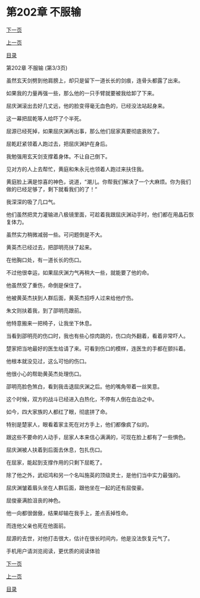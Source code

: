 <h1>第202章   不服输</h1>
            <div><p><a href="./0606_%E7%AC%AC203%E7%AB%A0_%E6%90%85%E5%B1%80.md">下一页</a></p><p><a href="./0604_%E7%AC%AC202%E7%AB%A0_%E4%B8%8D%E6%9C%8D%E8%BE%93.md">上一页</a></p><p><a href="../">目录</a></p></div>
            <div><p>第202章   不服输 (第3/3页)</p><p>虽然玄天剑劈到他肩膀上，却只是留下一道长长的剑痕，连骨头都露了出来。</p><p>如果我的力量再强一些，那么他的一只手臂就要被我给卸了下来。</p><p>屈庆渊滚出去好几丈远，他的脸变得毫无血色的，已经没法站起身来。</p><p>这一幕把屈乾等人给吓了个半死。</p><p>屈源已经死掉，如果屈庆渊再出事，那么他们屈家真要彻底衰败了。</p><p>屈乾赶紧领着人跑过去，把屈庆渊护在身后。</p><p>我勉强用玄天剑支撑着身体。不让自己倒下。</p><p>见对方的人上去帮忙，黄庭和朱永元也领着人跑过来扶住我。</p><p>黄庭脸上满是惊喜的神色，说道，“潮儿。你帮我们解决了一个大麻烦。你为我们做的已经足够了，剩下就看我们的了！“</p><p>我深深的吸了几口气。</p><p>他们虽然把灵力灌输进八极镜里面，可趁着我跟屈庆渊动手时，他们都在用晶石恢复体力。</p><p>虽然实力稍微减弱一些。可问题倒是不大。</p><p>黄英杰已经过去，把邵明亮扶了起来。</p><p>在他胸口处，有一道长长的伤口。</p><p>不过他很幸运，如果屈庆渊力气再稍大一些，就能要了他的命。</p><p>他虽然受了重伤，命倒是保住了。</p><p>他被黄英杰扶到人群后面，黄英杰招呼人过来给他疗伤。</p><p>朱文则扶着我，到了邵明亮跟前。</p><p>他特意搬来一把椅子，让我坐下休息。</p><p>当看到邵明亮的伤口时，我也有些心惊肉跳的，伤口向外翻着，看着非常吓人。</p><p>楚家把当地最好的医生给请了来。可看到伤口的模样，连医生的手都在颤抖着。</p><p>他根本就没见过，这么可怕的伤口。</p><p>他很小心的帮助黄英杰处理伤口。</p><p>邵明亮脸色煞白，看到我击退屈庆渊之后。他的嘴角带着一丝笑意。</p><p>这个时候，双方的战斗已经进入白热化，不停有人倒在血泊之中。</p><p>如今，四大家族的人都红了眼，彻底拼了命。</p><p>特别是楚家人，眼看着家主死在对方手上，他们都像疯了似的。</p><p>跟这些不要命的人动手，屈家人本来信心满满的，可现在脸上都有了一些惧色。</p><p>屈庆渊被人扶着到后面去休息，包扎伤口。</p><p>在屈家，能起到支撑作用的只剩下屈乾了。</p><p>除了他之外，武绍鸿和另一个名叫施英的顶级灵士，是他们当中实力最强的。</p><p>屈庆渊皱着眉头坐在人群后面，跟他坐在一起的还有屈俊豪。</p><p>屈俊豪满脸沮丧的神色。</p><p>他一向都很倨傲，结果却输在我手上，差点丢掉性命。</p><p>而连他父亲也死在他面前。</p><p>屈源的去世，对他打击很大，估计在很长时间内，他是没法恢复元气了。</p><p>手机用户请浏览阅读，更优质的阅读体验</p></div>
            <div><p><a href="./0606_%E7%AC%AC203%E7%AB%A0_%E6%90%85%E5%B1%80.md">下一页</a></p><p><a href="./0604_%E7%AC%AC202%E7%AB%A0_%E4%B8%8D%E6%9C%8D%E8%BE%93.md">上一页</a></p><p><a href="../">目录</a></p></div>